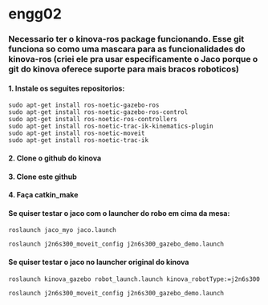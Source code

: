 # engg02

### Necessario ter o kinova-ros package funcionando. Esse git funciona so como uma mascara para as funcionalidades do kinova-ros (criei ele pra usar especificamente o Jaco porque o git do kinova oferece suporte para mais bracos roboticos)

#### 1. Instale os seguites repositorios:
```
sudo apt-get install ros-noetic-gazebo-ros
sudo apt-get install ros-noetic-gazebo-ros-control
sudo apt-get install ros-noetic-ros-controllers
sudo apt-get install ros-noetic-trac-ik-kinematics-plugin
sudo apt-get install ros-noetic-moveit
sudo apt-get install ros-noetic-trac-ik
```
#### 2. Clone o github do kinova

#### 3. Clone este github

#### 4. Faça catkin_make

#### Se quiser testar o jaco com o launcher do robo em cima da mesa:
```
roslaunch jaco_myo jaco.launch
```
```
roslaunch j2n6s300_moveit_config j2n6s300_gazebo_demo.launch
```

#### Se quiser testar o jaco no launcher original do kinova
```
roslaunch kinova_gazebo robot_launch.launch kinova_robotType:=j2n6s300
```
```
roslaunch j2n6s300_moveit_config j2n6s300_gazebo_demo.launch
```
